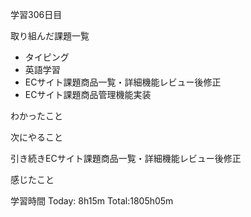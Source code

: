 学習306日目

取り組んだ課題一覧

- タイピング
- 英語学習
- ECサイト課題商品一覧・詳細機能レビュー後修正
- ECサイト課題商品管理機能実装

わかったこと

次にやること

引き続きECサイト課題商品一覧・詳細機能レビュー後修正

感じたこと

学習時間 Today: 8h15m Total:1805h05m